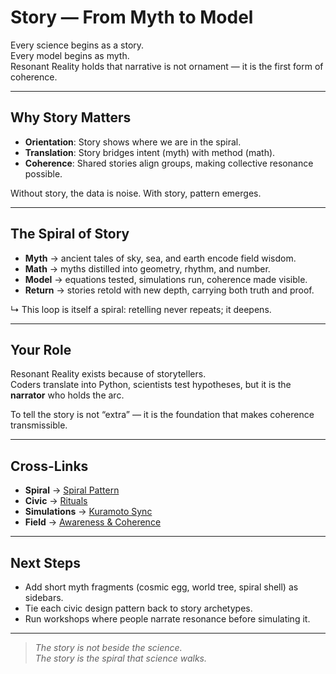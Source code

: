 # Story — From Myth to Model

Every science begins as a story.  
Every model begins as myth.  
Resonant Reality holds that narrative is not ornament — it is the first form of coherence.

---

## Why Story Matters

- **Orientation**: Story shows where we are in the spiral.  
- **Translation**: Story bridges intent (myth) with method (math).  
- **Coherence**: Shared stories align groups, making collective resonance possible.  

Without story, the data is noise. With story, pattern emerges.

---

## The Spiral of Story

- **Myth** → ancient tales of sky, sea, and earth encode field wisdom.  
- **Math** → myths distilled into geometry, rhythm, and number.  
- **Model** → equations tested, simulations run, coherence made visible.  
- **Return** → stories retold with new depth, carrying both truth and proof.

↳ This loop is itself a spiral: retelling never repeats; it deepens.

---

## Your Role

Resonant Reality exists because of storytellers.  
Coders translate into Python, scientists test hypotheses, but it is the **narrator** who holds the arc.  

To tell the story is not “extra” — it is the foundation that makes coherence transmissible.  

---

## Cross-Links

- **Spiral** → [Spiral Pattern](spiral.md)  
- **Civic** → [Rituals](../civic/rituals.md)  
- **Simulations** → [Kuramoto Sync](../sims/kuramoto.md)  
- **Field** → [Awareness & Coherence](../field/awareness.md)

---

## Next Steps

- Add short myth fragments (cosmic egg, world tree, spiral shell) as sidebars.  
- Tie each civic design pattern back to story archetypes.  
- Run workshops where people narrate resonance before simulating it.

---

> *The story is not beside the science.  
> The story is the spiral that science walks.*
